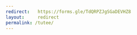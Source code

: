 ```yaml
---
redirect:   https://forms.gle/TdQRPZJgSGaDEVHZ8
layout:     redirect
permalink: /tutee/
---
```

<!--JUNE TUTOR FORM-->
